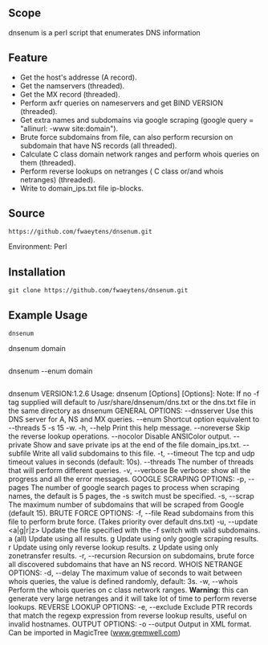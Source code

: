 ## Scope
dnsenum is a perl script that enumerates DNS information 

## Feature
- Get the host's addresse (A record).
- Get the namservers (threaded).
- Get the MX record (threaded).
- Perform axfr queries on nameservers and get BIND VERSION (threaded).
- Get extra names and subdomains via google scraping
   (google query = "allinurl: -www site:domain").
- Brute force subdomains from file, can also perform recursion on subdomain that have NS records (all threaded).
- Calculate C class domain network ranges and perform whois queries on them (threaded).
- Perform reverse lookups on netranges ( C class or/and whois netranges) (threaded).
- Write to domain_ips.txt file ip-blocks.

## Source
```
https://github.com/fwaeytens/dnsenum.git
```
Environment: Perl

## Installation
```
git clone https://github.com/fwaeytens/dnsenum.git
```


## Example Usage

```
dnsenum 
```
dnsenum domain
```
```
dnsenum --enum domain
```
```
dnsenum VERSION:1.2.6
Usage: dnsenum [Options] <domain>
[Options]:
Note: If no -f tag supplied will default to /usr/share/dnsenum/dns.txt or
the dns.txt file in the same directory as dnsenum
GENERAL OPTIONS:
  --dnsserver   <server>
                        Use this DNS server for A, NS and MX queries.
  --enum                Shortcut option equivalent to --threads 5 -s 15 -w.
  -h, --help            Print this help message.
  --noreverse           Skip the reverse lookup operations.
  --nocolor             Disable ANSIColor output.
  --private             Show and save private ips at the end of the file domain_ips.txt.
  --subfile <file>      Write all valid subdomains to this file.
  -t, --timeout <value> The tcp and udp timeout values in seconds (default: 10s).
  --threads <value>     The number of threads that will perform different queries.
  -v, --verbose         Be verbose: show all the progress and all the error messages.
GOOGLE SCRAPING OPTIONS:
  -p, --pages <value>   The number of google search pages to process when scraping names,
                        the default is 5 pages, the -s switch must be specified.
  -s, --scrap <value>   The maximum number of subdomains that will be scraped from Google (default 15).
BRUTE FORCE OPTIONS:
  -f, --file <file>     Read subdomains from this file to perform brute force. (Takes priority over default dns.txt)
  -u, --update  <a|g|r|z>
                        Update the file specified with the -f switch with valid subdomains.
        a (all)         Update using all results.
        g               Update using only google scraping results.
        r               Update using only reverse lookup results.
        z               Update using only zonetransfer results.
  -r, --recursion       Recursion on subdomains, brute force all discovered subdomains that have an NS record.
WHOIS NETRANGE OPTIONS:
  -d, --delay <value>   The maximum value of seconds to wait between whois queries, the value is defined randomly, default: 3s.
  -w, --whois           Perform the whois queries on c class network ranges.
                         **Warning**: this can generate very large netranges and it will take lot of time to perform reverse lookups.
REVERSE LOOKUP OPTIONS:
  -e, --exclude <regexp>
                        Exclude PTR records that match the regexp expression from reverse lookup results, useful on invalid hostnames.
OUTPUT OPTIONS:
  -o --output <file>    Output in XML format. Can be imported in MagicTree (www.gremwell.com)
```
